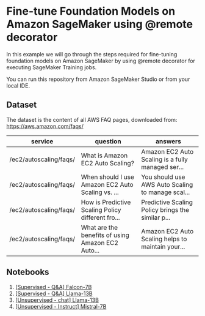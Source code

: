# Fine-tune Foundation Models on Amazon SageMaker using @remote decorator

In this example we will go through the steps required for fine-tuning foundation models on Amazon SageMaker by using @remote decorator for executing SageMaker Training jobs.

You can run this repository from Amazon SageMaker Studio or from your local IDE.

## Dataset

The dataset is the content of all AWS FAQ pages, downloaded from: https://aws.amazon.com/faqs/

| service | question | answers |
|-------|-------|-------|
| /ec2/autoscaling/faqs/     | What is Amazon EC2 Auto Scaling?   | Amazon EC2 Auto Scaling is a fully managed ser...  |
| /ec2/autoscaling/faqs/    | When should I use Amazon EC2 Auto Scaling vs. ...   | You should use AWS Auto Scaling to manage scal... |
| /ec2/autoscaling/faqs/   | How is Predictive Scaling Policy different fro... | Predictive Scaling Policy brings the similar p... |
| /ec2/autoscaling/faqs/ | What are the benefits of using Amazon EC2 Auto... | Amazon EC2 Auto Scaling helps to maintain your... |

## Notebooks

1. [[Supervised - Q&A] Falcon-7B](./falcon-7b-qlora-remote-decorator_qa.ipynb)
2. [[Supervised - Q&A] Llama-13B](./llama-13b-qlora-remote-decorator_qa.ipynb)
3. [[Unsupervised - chat] Llama-13B](./llama-13b-qlora-remote-decorator_unsupervised.ipynb)
4. [[Unsupervised - Instruct] Mistral-7B](./mistral-7b-qlora-remote-decorator_unsupervised.ipynb)